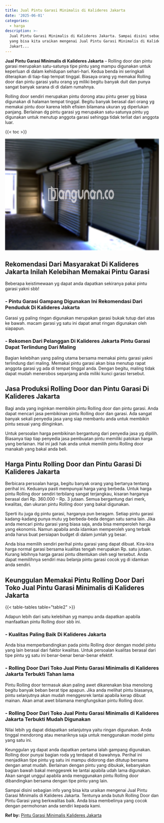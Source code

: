 ```yaml
---
title: Jual Pintu Garasi Minimalis di Kalideres Jakarta
date: '2025-06-01'
categories:
  - harga
description: >-
  Jual Pintu Garasi Minimalis di Kalideres Jakarta. Sampai disini sebagian info
  yang bisa kita uraikan mengenai Jual Pintu Garasi Minimalis di Kalideres
  Jakart...
---
```


**Jual Pintu Garasi Minimalis di Kalideres Jakarta** – Rolling door dan pintu garasi merupakan satu-satunya tipe pintu yang mampu digunakan untuk keperluan di dalam kehidupan sehari-hari. Kedua benda ini seringkali diterapkan di tiap-tiap tempat tinggal. Biasaya orang yg memakai Rolling door dan pintu garasi yaitu orang yg miliki begitu banyak duit dan punya sangat banyak sarana di di dalam rumahnya.

Rolling door sendiri merupakan pintu dorong atau pintu geser yg biasa digunakan di halaman tempat tinggal. Begitu banyak berasal dari orang yg memakai pintu door karena lebih efisien bilamana ukuran yg diperlukan panjang. Berlainan dg pintu garasi yg merupakan satu-satunya pintu yg digunakan untuk menutup anggota garasi sehingga tidak terliat dari anggota luar.

{{< toc >}}

![Jual Pintu Garasi Minimalis di Kalideres Jakarta](/images/pintu-garasi-52.png)

## Rekomendasi Dari Masyarakat Di Kalideres Jakarta Inilah Kelebihan Memakai Pintu Garasi

Beberapa keistimewaan yg dapat anda dapatkan sekiranya pakai pintu garasi yakni sbb!

### \- Pintu Garasi Gampang Digunakan Ini Rekomendasi Dari Penduduk Di Kalideres Jakarta

Garasi yg paling ringan digunakan merupakan garasi bukak tutup dari atas ke bawah. macam garasi yg satu ini dapat amat ringan digunakan oleh siapapun.

### \- Rekomen Dari Pelanggan Di Kalideres Jakarta Pintu Garasi Dapat Terlindung Dari Maling

Bagian kelebihan yang paling utama bersama memakai pintu garasi yakni terlindung dari maling. Memakai pintu garasi akan bisa menutup rapat anggota garasi yg ada di tempat tinggal anda. Dengan begitu, maling tidak dapat mudah menerobos sepanjang anda miliki kunci garasi tersebut.

## Jasa Produksi Rolling Door dan Pintu Garasi Di Kalideres Jakarta

Bagi anda yang inginkan membikin pintu Rolling door dan pintu garasi. Anda dapat mencari jasa pembikinan pintu Rolling door dan garasi. Ada sangat banyak sekali penyedia jasa yang siap membantu anda untuk membikin pintu sesuai yang diinginkan.

Untuk persoalan harga pembikinan bergantung dari penyedia jasa yg dipilih. Biasanya tiap tiap penyedia jasa pembuatan pintu memiliki patokan harga yang berlainan. Hal ini jadi hak anda untuk memilih pintu Rolling door manakah yang bakal anda beli.

## Harga Pintu Rolling Door dan Pintu Garasi Di Kalideres Jakarta

Berbicara persoalan harga, begitu banyak orang yang bertanya tentang perihal ini. Keduanya pasti mempunyai harga yang berbeda. Untuk harga pintu Rolling door sendiri terbilang sangat terjangkau, kisaran harganya berasal dari Rp. 360.000 – Rp. 3 jutaan. Semua bergantung dari merk, kwalitas, dan ukuran pintu Rolling door yang bakal digunakan.

Sperti itu juga dg pintu garasi, harganya pun beragam. Setiap pintu garasi kadang-kadang punya mutu yg berbeda-beda dengan satu sama lain. Jika anda mencari pintu garasi yang biasa saja, anda bisa memperoleh harga yang ekonomis. Namun apabila anda idamkan memperoleh yang terbaik anda harus buat persiapan budget di dalam jumlah yg besar.

Anda bisa memilih sendiri perihal pintu garasi yang dapat dibuat. Kira-kira harga normal garasi bersama kualitas tengah merupakan Rp. satu jutaan. Kurang lebihnya harga garasi pintu ditentukan oleh segi tersebut. Anda dapat memilihnya sendiri mau belanja pintu garasi cocok yg di idamkan anda sendiri.

## Keunggulan Memakai Pintu Rolling Door Dari Toko Jual Pintu Garasi Minimalis di Kalideres Jakarta

{{< table-tables table="table2" >}}

Adapun lebih dari satu kelebihan yg mampu anda dapatkan apabila manfaatkan pintu Rolling door sbb ini.

### \- Kualitas Paling Baik Di Kalideres Jakarta

Anda bisa memperbandingkan pada pintu Rolling door dengan model pintu yang lain berasal dari faktor kwalitas. Untuk persoalan kualitas berasal dari tipe pintu yg satu ini benar-benar benar-benar efektif.

### \- Rolling Door Dari Toko Jual Pintu Garasi Minimalis di Kalideres Jakarta Terbukti Tahan lama

Pintu Rolling door termasuk akan paling awet dikarenakan bisa menolong begitu banyak beban berat tipe apapun. Jika anda melihat pintu biasanya, pintu selanjutnya akan mudah menggesrek lantai apabila kerap dibuat mainan. Akan amat awet bilamana mengfungsikan pintu Rolling door.

### \- Rolling Door Dari Toko Jual Pintu Garasi Minimalis di Kalideres Jakarta Terbukti Mudah Digunakan

Nilai lebih yg dapat didapatkan selanjutnya yaitu ringan digunakan. Anda tinggal mendorong atau menariknya saja untuk menggunakan model pintu yang satu ini.

Keunggulan yg dapat anda dapatkan pertama ialah gampang digunakan. Rolling door punyai bagian roda yg terdapat di bawahnya. Perihal ini menjadikan tipe pintu yg satu ini mampu didorong dan ditutup bersama dengan amat mudah. Berlainan dengan pintu yang dibukak, kebanyakan bagian bawah bakal menggesrek ke lantai apabila udah lama digunakan. Akan sangat unggul apabila anda menggunakan pintu Rolling door dibandingkan bersama dengan tipe pintu yang lain.

Sampai disini sebagian info yang bisa kita uraikan mengenai Jual Pintu Garasi Minimalis di Kalideres Jakarta. Tentunya anda butuh Rolling Door dan Pintu Garasi yang berkwalitas baik. Anda bisa membelinya yang cocok dengan permohonan anda sendiri kepada kami.

**Ref by:** [Pintu Garasi Minimalis Kalideres Jakarta](https://id.wikipedia.org/wiki/Pintu)
